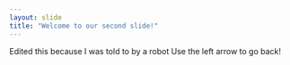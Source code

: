 ```yaml
---
layout: slide
title: "Welcome to our second slide!"
---
```

Edited this because I was told to by a robot 
Use the left arrow to go back!
